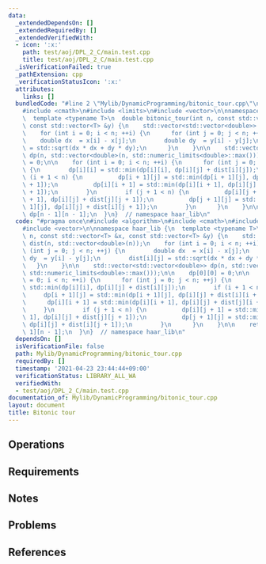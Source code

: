```yaml
---
data:
  _extendedDependsOn: []
  _extendedRequiredBy: []
  _extendedVerifiedWith:
  - icon: ':x:'
    path: test/aoj/DPL_2_C/main.test.cpp
    title: test/aoj/DPL_2_C/main.test.cpp
  _isVerificationFailed: true
  _pathExtension: cpp
  _verificationStatusIcon: ':x:'
  attributes:
    links: []
  bundledCode: "#line 2 \"Mylib/DynamicProgramming/bitonic_tour.cpp\"\n#include <algorithm>\n\
    #include <cmath>\n#include <limits>\n#include <vector>\n\nnamespace haar_lib {\n\
    \  template <typename T>\n  double bitonic_tour(int n, const std::vector<T> &x,\
    \ const std::vector<T> &y) {\n    std::vector<std::vector<double>> dist(n, std::vector<double>(n));\n\
    \    for (int i = 0; i < n; ++i) {\n      for (int j = 0; j < n; ++j) {\n    \
    \    double dx  = x[i] - x[j];\n        double dy  = y[i] - y[j];\n        dist[i][j]\
    \ = std::sqrt(dx * dx + dy * dy);\n      }\n    }\n\n    std::vector<std::vector<double>>\
    \ dp(n, std::vector<double>(n, std::numeric_limits<double>::max()));\n\n    dp[0][0]\
    \ = 0;\n\n    for (int i = 0; i < n; ++i) {\n      for (int j = 0; j < n; ++j)\
    \ {\n        dp[i][i] = std::min(dp[i][i], dp[i][j] + dist[i][j]);\n        if\
    \ (i + 1 < n) {\n          dp[i + 1][j] = std::min(dp[i + 1][j], dp[i][j] + dist[i][i\
    \ + 1]);\n          dp[i][i + 1] = std::min(dp[i][i + 1], dp[i][j] + dist[j][i\
    \ + 1]);\n        }\n        if (j + 1 < n) {\n          dp[i][j + 1] = std::min(dp[i][j\
    \ + 1], dp[i][j] + dist[j][j + 1]);\n          dp[j + 1][j] = std::min(dp[j +\
    \ 1][j], dp[i][j] + dist[i][j + 1]);\n        }\n      }\n    }\n\n    return\
    \ dp[n - 1][n - 1];\n  }\n}  // namespace haar_lib\n"
  code: "#pragma once\n#include <algorithm>\n#include <cmath>\n#include <limits>\n\
    #include <vector>\n\nnamespace haar_lib {\n  template <typename T>\n  double bitonic_tour(int\
    \ n, const std::vector<T> &x, const std::vector<T> &y) {\n    std::vector<std::vector<double>>\
    \ dist(n, std::vector<double>(n));\n    for (int i = 0; i < n; ++i) {\n      for\
    \ (int j = 0; j < n; ++j) {\n        double dx  = x[i] - x[j];\n        double\
    \ dy  = y[i] - y[j];\n        dist[i][j] = std::sqrt(dx * dx + dy * dy);\n   \
    \   }\n    }\n\n    std::vector<std::vector<double>> dp(n, std::vector<double>(n,\
    \ std::numeric_limits<double>::max()));\n\n    dp[0][0] = 0;\n\n    for (int i\
    \ = 0; i < n; ++i) {\n      for (int j = 0; j < n; ++j) {\n        dp[i][i] =\
    \ std::min(dp[i][i], dp[i][j] + dist[i][j]);\n        if (i + 1 < n) {\n     \
    \     dp[i + 1][j] = std::min(dp[i + 1][j], dp[i][j] + dist[i][i + 1]);\n    \
    \      dp[i][i + 1] = std::min(dp[i][i + 1], dp[i][j] + dist[j][i + 1]);\n   \
    \     }\n        if (j + 1 < n) {\n          dp[i][j + 1] = std::min(dp[i][j +\
    \ 1], dp[i][j] + dist[j][j + 1]);\n          dp[j + 1][j] = std::min(dp[j + 1][j],\
    \ dp[i][j] + dist[i][j + 1]);\n        }\n      }\n    }\n\n    return dp[n -\
    \ 1][n - 1];\n  }\n}  // namespace haar_lib\n"
  dependsOn: []
  isVerificationFile: false
  path: Mylib/DynamicProgramming/bitonic_tour.cpp
  requiredBy: []
  timestamp: '2021-04-23 23:44:44+09:00'
  verificationStatus: LIBRARY_ALL_WA
  verifiedWith:
  - test/aoj/DPL_2_C/main.test.cpp
documentation_of: Mylib/DynamicProgramming/bitonic_tour.cpp
layout: document
title: Bitonic tour
---
```


## Operations

## Requirements

## Notes

## Problems

## References
